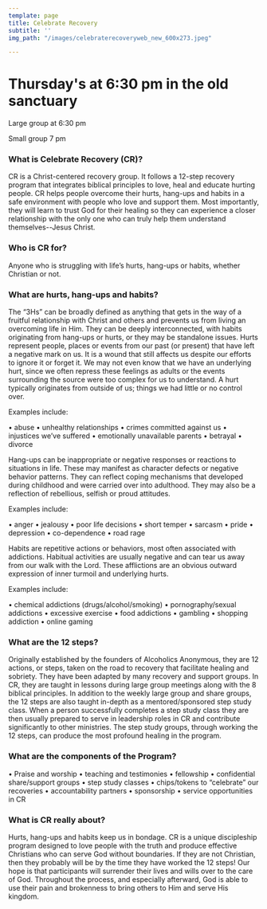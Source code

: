 ```yaml
---
template: page
title: Celebrate Recovery
subtitle: ''
img_path: "/images/celebraterecoveryweb_new_600x273.jpeg"

---
```

# Thursday's at 6:30 pm in the old sanctuary

Large group at 6:30 pm

Small group 7 pm

### What is Celebrate Recovery (CR)?

CR is a Christ-centered recovery group. It follows a 12-step recovery program that integrates biblical principles to love, heal and educate hurting people. CR helps people overcome their hurts, hang-ups and habits in a safe environment with people who love and support them. Most importantly, they will learn to trust God for their healing so they can experience a closer relationship with the only one who can truly help them understand themselves--Jesus Christ.

### Who is CR for?

Anyone who is struggling with life’s hurts, hang-ups or habits, whether Christian or not.

### What are hurts, hang-ups and habits?

The “3Hs” can be broadly defined as anything that gets in the way of a fruitful relationship with Christ and others and prevents us from living an overcoming life in Him. They can be deeply interconnected, with habits originating from hang-ups or hurts, or they may be standalone issues. Hurts represent people, places or events from our past (or present) that have left a negative mark on us. It is a wound that still affects us despite our efforts to ignore it or forget it. We may not even know that we have an underlying hurt, since we often repress these feelings as adults or the events surrounding the source were too complex for us to understand. A hurt typically originates from outside of us; things we had little or no control over.

Examples include:

• abuse • unhealthy relationships • crimes committed against us • injustices we’ve suffered • emotionally unavailable parents • betrayal • divorce

Hang-ups can be inappropriate or negative responses or reactions to situations in life. These may manifest as character defects or negative behavior patterns. They can reflect coping mechanisms that developed during childhood and were carried over into adulthood. They may also be a reflection of rebellious, selfish or proud attitudes.

Examples include:

• anger • jealousy • poor life decisions • short temper • sarcasm • pride • depression • co-dependence • road rage

Habits are repetitive actions or behaviors, most often associated with addictions. Habitual activities are usually negative and can tear us away from our walk with the Lord. These afflictions are an obvious outward expression of inner turmoil and underlying hurts.

Examples include:

• chemical addictions (drugs/alcohol/smoking) • pornography/sexual addictions • excessive exercise • food addictions • gambling • shopping addiction • online gaming

### What are the 12 steps?

Originally established by the founders of Alcoholics Anonymous, they are 12 actions, or steps, taken on the road to recovery that facilitate healing and sobriety. They have been adapted by many recovery and support groups. In CR, they are taught in lessons during large group meetings along with the 8 biblical principles. In addition to the weekly large group and share groups, the 12 steps are also taught in-depth as a mentored/sponsored step study class. When a person successfully completes a step study class they are then usually prepared to serve in leadership roles in CR and contribute significantly to other ministries. The step study groups, through working the 12 steps, can produce the most profound healing in the program.

### What are the components of the Program?

• Praise and worship • teaching and testimonies • fellowship • confidential share/support groups • step study classes • chips/tokens to “celebrate” our recoveries • accountability partners • sponsorship • service opportunities in CR

### What is CR really about?

Hurts, hang-ups and habits keep us in bondage. CR is a unique discipleship program designed to love people with the truth and produce effective Christians who can serve God without boundaries. If they are not Christian, then they probably will be by the time they have worked the 12 steps! Our hope is that participants will surrender their lives and wills over to the care of God. Throughout the process, and especially afterward, God is able to use their pain and brokenness to bring others to Him and serve His kingdom.